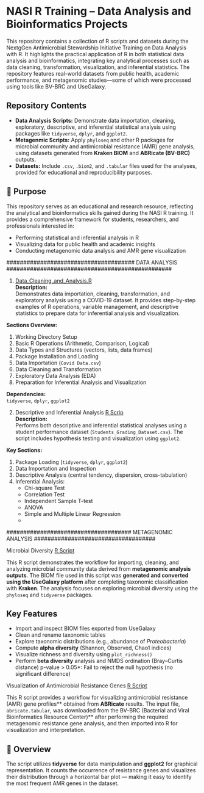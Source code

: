 # NASI R Training – Data Analysis and Bioinformatics Projects

   This repository contains a collection of R scripts and datasets 
   during the NextgGen Antimicrobial Stewardship Initiative Training 
   on Data Analysis with R. It highlights the practical application of R in 
   both statistical data analysis and bioinformatics, integrating key analytical 
   processes such as data cleaning, transformation, visualization, and inferential 
   statistics. The repository features real-world datasets from public health, 
   academic performance, and metagenomic studies—some of which were processed 
   using tools like BV-BRC and UseGalaxy.


##  Repository Contents
- **Data Analysis Scripts:** Demonstrate data importation, cleaning, exploratory, descriptive, and inferential statistical analysis using packages like `tidyverse`, `dplyr`, and `ggplot2`.  
- **Metagenmic Scripts:** Apply `phyloseq` and other R packages for microbial community and antimicrobial resistance (AMR) gene analysis, using datasets generated from **Kraken BIOM** and **ABRicate (BV-BRC)** outputs.  
- **Datasets:** Include `.csv`, `.biom2`, and `.tabular` files used for the analyses, provided for educational and reproducibility purposes.

## 🎯 Purpose
This repository serves as an educational and research resource, reflecting the analytical and bioinformatics skills gained during the NASI R training. It provides a comprehensive framework for students, researchers, and professionals interested in:
- Performing statistical and inferential analysis in R  
- Visualizing data for public health and academic insights  
- Conducting metagenomic data analysis and AMR gene visualization  


######################################  DATA ANALYSIS    #################################################

 1. [Data_Cleaning_and_Analysis.R](https://github.com/aymunir1/NASI_R_TRAINING/blob/main/Data_Cleaning_and_Analysis.R)  
**Description:**  
Demonstrates data importation, cleaning, transformation, and exploratory analysis using a COVID-19 dataset. It provides step-by-step examples of R operations, variable management, and descriptive statistics to prepare data for inferential analysis and visualization.  

**Sections Overview:**  
1. Working Directory Setup  
2. Basic R Operations (Arithmetic, Comparison, Logical)  
3. Data Types and Structures (vectors, lists, data frames)  
4. Package Installation and Loading  
5. Data Importation (`Covid Data.csv`)  
6. Data Cleaning and Transformation  
7. Exploratory Data Analysis (EDA)  
8. Preparation for Inferential Analysis and Visualization  

**Dependencies:**  
`tidyverse`, `dplyr`, `ggplot2`  

 2. Descriptive and Inferential Analysis [R Scrip](https://github.com/aymunir1/NASI_R_TRAINING/blob/main/Descriptive_and_Inferential_Analysis.R)  
**Description:**  
Performs both descriptive and inferential statistical analyses using a student performance dataset (`Students_Grading_Dataset.csv`). The script includes hypothesis testing and visualization using `ggplot2`.  

**Key Sections:**  
1. Package Loading (`tidyverse`, `dplyr`, `ggplot2`)  
2. Data Importation and Inspection  
3. Descriptive Analysis (central tendency, dispersion, cross-tabulation)  
4. Inferential Analysis:  
   - Chi-square Test  
   - Correlation Test  
   - Independent Sample T-test  
   - ANOVA  
   - Simple and Multiple Linear Regression
   - 

#####################################  METAGENOMIC ANALYSIS   ####################################


Microbial Diversity [R Script](https://github.com/aymunir1/NASI_R_TRAINING/blob/main/Metagenome%20Biom.R)

This R script demonstrates the workflow for importing, cleaning, and analyzing microbial community data derived from **metagenomic analysis outputs**. The BIOM file used in this script was **generated and converted using the UseGalaxy platform** after completing taxonomic classification with **Kraken**. The analysis focuses on exploring microbial diversity using the `phyloseq` and `tidyverse` packages.

##  Key Features
- Import and inspect BIOM files exported from UseGalaxy  
- Clean and rename taxonomic tables  
- Explore taxonomic distributions (e.g., abundance of *Proteobacteria*)  
- Compute **alpha diversity** (Shannon, Observed, Chao1 indices)  
- Visualize richness and diversity using `plot_richness()`  
- Perform **beta diversity** analysis and NMDS ordination (Bray–Curtis distance)
p-value > 0.05*: Fail to reject the null hypothesis (no significant difference)


Visualization of Antimicrobial Resistance Genes [R Script](https://github.com/aymunir1/NASI_R_TRAINING/blob/main/Resistance%20genes.R)

This R script provides a workflow for visualizing antimicrobial resistance (AMR) gene profiles** obtained from **ABRicate** results. The input file, `abricate.tabular`, was downloaded from the BV-BRC (Bacterial and Viral Bioinformatics Resource Center)** after performing the required metagenomic resistance gene analysis, and then imported into R for visualization and interpretation.

## 🧬 Overview
The script utilizes **tidyverse** for data manipulation and **ggplot2** for graphical representation. It counts the occurrence of resistance genes and visualizes their distribution through a horizontal bar plot — making it easy to identify the most frequent AMR genes in the dataset.
